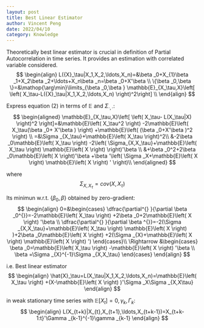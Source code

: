 ```yaml
---
layout: post
title: Best Linear Estimator
author: Vincent Peng
date: 2022/04/10
category: Knowledge
---
```


Theoretically best linear estimator is crucial in definition of Partial Autocorrelation in time series. It provides an estimation with correlated variable considered.
$$
\begin{align}
    L({X}_\tau|X_1,X_2,\ldots,X_n)=&\beta _0+X_{1}\beta _1+X_2\beta _2+\ldots+X_n\beta _n=\beta _0+X'\beta \\
    \{\beta _0,\beta \}=&\mathop{\arg\min}\limits_{\beta _0,\beta } \mathbb{E}_{X_\tau,X}\left[  \left( X_\tau-L({X}_\tau|X_1,X_2,\ldots,X_n) \right)^2\right]  \\
\end{align}
$$ 

Express equation $(2)$ in terms of $\mathbb{E}$ and $\Sigma _{\cdot ,\cdot }$:
$$
\begin{aligned}
    \mathbb{E}_{X_\tau,X}\left[  \left( X_\tau- L(X_\tau|X) \right)^2 \right]=&\mathbb{E}\left( X_\tau^2 \right) -2\mathbb{E}\left( X_\tau(\beta _0+ X'\beta ) \right) +\mathbb{E}\left( (\beta _0+X'\beta )^2 \right) \\
    =&\Sigma _{X_\tau}+\mathbb{E}\left( X_\tau \right)^2\\
    &-2\beta _0\mathbb{E}\left( X_\tau \right) -2\left( \Sigma_{X,X_\tau}+\mathbb{E}\left( X_\tau \right) \mathbb{E}\left( X \right) \right)'\beta  \\
    &+\beta _0^2+2\beta _0\mathbb{E}\left( X \right)'\beta  +\beta '\left( \Sigma _X+\mathbb{E}\left( X \right) \mathbb{E}\left( X \right) ' \right)\\
\end{aligned}
$$ 

where $$\Sigma _{X,X_\tau}=cov(X,X_\tau)$$


Its minimun w.r.t. $\{\beta _0,\beta \}$ obtained by zero-gradient:
$$
\begin{align}
    0=&\begin{cases}
        \dfrac{\partial^{} }{\partial \beta _0^{}}=-2\mathbb{E}\left( X_\tau  \right) +2\beta _0+2\mathbb{E}\left( X \right) '\beta \\
        \dfrac{\partial^{} }{\partial \beta ^{}}=-2(\Sigma _{X,X_\tau}+\mathbb{E}\left( X_\tau  \right) \mathbb{E}\left( X \right) )+2\beta _0\mathbb{E}\left( X \right) +2(\Sigma _{X}+\mathbb{E}\left( X \right) \mathbb{E}\left( X \right) ')
    \end{cases}\\
    \Rightarrow &\begin{cases}
        \beta _0=\mathbb{E}\left( X_\tau  \right) -\mathbb{E}\left( X \right) '\beta \\
        \beta =\Sigma _{X}^{-1}\Sigma _{X,X_\tau}
    \end{cases}
\end{align}
$$ 

i.e. Best linear estimator
$$
\begin{align}
    \hat{X}_\tau=L(X_\tau|X_1,X_2,\ldots,X_n)=\mathbb{E}\left( X_\tau  \right) +(X-\mathbb{E}\left( X \right) )'\Sigma _X\Sigma _{X,X\tau}
\end{align}
$$ 

in weak stationary time series with $\mathbb{E}\left[ X_t \right]=0,\,\gamma _k,\Gamma _k$:
$$
\begin{align}
    L(X_{t+k}|X_{t},X_{t+1},\ldots,X_{t+k-1})=X_{t+k-1:t}'\Gamma _{k-1}^{-1}\gamma _{k-1}
\end{align}
$$ 